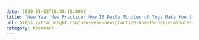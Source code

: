 ```yaml
---
date: 2020-01-02T18:48:19.000Z
title: 'New Year New Practice: How 15 Daily Minutes of Yoga Make You Stronger - Mara Abbott'
url: https://trainright.com/new-year-new-practice-how-15-daily-minutes-of-yoga-make-you-stronger/
category: bookmark
---
```

